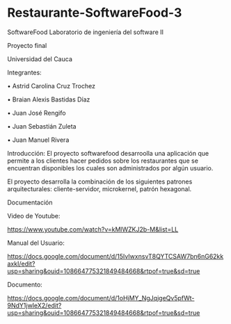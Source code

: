 # Restaurante-SoftwareFood-3

SoftwareFood Laboratorio de ingeniería del software II

Proyecto final

Universidad del Cauca 

Integrantes: 

•	Astrid Carolina Cruz Trochez 

•	Braian Alexis Bastidas Díaz 

•	Juan José Rengifo 

•	Juan Sebastián Zuleta 

•	Juan Manuel Rivera


Introducción: El proyecto softwarefood desarroolla una aplicación que permite a los clientes hacer pedidos sobre los restaurantes que se encuentran disponibles los cuales son administrados por algún usuario.

El proyecto desarrolla la combinación de los siguientes patrones arquitecturales: cliente-servidor, microkernel, patrón hexagonal.

Documentación

Video de Youtube: 

https://www.youtube.com/watch?v=kMlWZKJ2b-M&list=LL

Manual del Usuario:

https://docs.google.com/document/d/15IvIwxnsvT8QYTCSAW7bn6nG62kkaxkI/edit?usp=sharing&ouid=108664775321849484668&rtpof=true&sd=true

Documento:

https://docs.google.com/document/d/1oHjMY_NgJqjgeQv5pfWt-9NdY1jwIeX2/edit?usp=sharing&ouid=108664775321849484668&rtpof=true&sd=true

